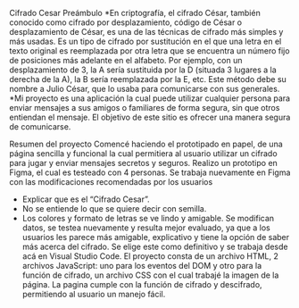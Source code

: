 Cifrado Cesar
Preámbulo
*En criptografía, el cifrado César, también conocido como cifrado por desplazamiento, código de César o desplazamiento de César, es una de las técnicas de cifrado más simples y más usadas. Es un tipo de cifrado por sustitución en el que una letra en el texto original es reemplazada por otra letra que se encuentra un número fijo de posiciones más adelante en el alfabeto. Por ejemplo, con un desplazamiento de 3, la A sería sustituida por la D (situada 3 lugares a la derecha de la A), la B sería reemplazada por la E, etc. Este método debe su nombre a Julio César, que lo usaba para comunicarse con sus generales.
*Mi proyecto es una aplicación la cual puede utilizar cualquier persona para enviar mensajes a sus amigos o familiares de forma segura, sin que otros entiendan el mensaje. El objetivo de este sitio es ofrecer una manera segura de comunicarse.

Resumen del proyecto
Comencé haciendo el prototipado en papel, de una página sencilla y funcional la cual permitiera al usuario utilizar un cifrado para jugar y enviar mensajes secretos y seguros. Realizo un prototipo en Figma, el cual es testeado con 4 personas.
Se trabaja nuevamente en Figma con las modificaciones recomendadas por los usuarios
-	Explicar que es el “Cifrado Cesar”.
-	No se entiende lo que se quiere decir con semilla.
-	Los colores y formato de letras se ve lindo y amigable.
Se modifican datos, se testea nuevamente y resulta mejor evaluado, ya que a los usuarios les parece más amigable, explicativo y tiene la opción de saber más acerca del cifrado. Se elige este como definitivo y se trabaja desde acá en Visual Studio Code.
El proyecto consta de un archivo HTML, 2 archivos JavaScript: uno para los eventos del DOM y otro para la función de cifrado, un archivo CSS con el cual trabajé la imagen de la página.
La pagina cumple con la función de cifrado y descifrado, permitiendo al usuario un manejo fácil.






